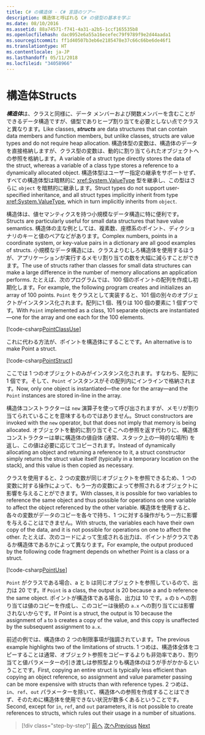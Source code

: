 ```yaml
---
title: C# の構造体 - C# 言語のツアー
description: 構造体と呼ばれる C# の値型の基本を学ぶ
ms.date: 08/10/2016
ms.assetid: 88a74571-f741-4a31-a2b5-1ccf165535b8
ms.openlocfilehash: dac0952e6a55a16ecefec79f9789f9e2d44aada1
ms.sourcegitcommit: ff1d40507b3eb6e2185478e37c66c66be6de46f1
ms.translationtype: HT
ms.contentlocale: ja-JP
ms.lasthandoff: 05/11/2018
ms.locfileid: "34058966"
---
```

# <a name="structs"></a><span data-ttu-id="087f2-103">構造体</span><span class="sxs-lookup"><span data-stu-id="087f2-103">Structs</span></span>

<span data-ttu-id="087f2-104">***構造体***は、クラスと同様に、データ メンバーおよび関数メンバーを含むことができるデータ構造ですが、値型でありヒープ割り当てを必要としない点でクラスと異なります。</span><span class="sxs-lookup"><span data-stu-id="087f2-104">Like classes, ***structs*** are data structures that can contain data members and function members, but unlike classes, structs are value types and do not require heap allocation.</span></span> <span data-ttu-id="087f2-105">構造体型の変数は、構造体のデータを直接格納しますが、クラス型の変数は、動的に割り当てられたオブジェクトへの参照を格納します。</span><span class="sxs-lookup"><span data-stu-id="087f2-105">A variable of a struct type directly stores the data of the struct, whereas a variable of a class type stores a reference to a dynamically allocated object.</span></span> <span data-ttu-id="087f2-106">構造体型はユーザー指定の継承をサポートせず、すべての構造体型は暗黙的に <xref:System.ValueType> 型を継承し、この型はさらに `object` を暗黙的に継承します。</span><span class="sxs-lookup"><span data-stu-id="087f2-106">Struct types do not support user-specified inheritance, and all struct types implicitly inherit from type <xref:System.ValueType>, which in turn implicitly inherits from `object`.</span></span>

<span data-ttu-id="087f2-107">構造体は、値セマンティクスを持つ小規模なデータ構造に特に便利です。</span><span class="sxs-lookup"><span data-stu-id="087f2-107">Structs are particularly useful for small data structures that have value semantics.</span></span> <span data-ttu-id="087f2-108">構造体の主な例としては、複素数、座標系のポイント、ディクショナリのキーと値のペアなどがあります。</span><span class="sxs-lookup"><span data-stu-id="087f2-108">Complex numbers, points in a coordinate system, or key-value pairs in a dictionary are all good examples of structs.</span></span> <span data-ttu-id="087f2-109">小規模なデータ構造には、クラスよりむしろ構造体を使用するほうが、アプリケーションが実行するメモリ割り当ての数を大幅に減らすことができます。</span><span class="sxs-lookup"><span data-stu-id="087f2-109">The use of structs rather than classes for small data structures can make a large difference in the number of memory allocations an application performs.</span></span> <span data-ttu-id="087f2-110">たとえば、次のプログラムでは、100 個のポイントの配列を作成し初期化します。</span><span class="sxs-lookup"><span data-stu-id="087f2-110">For example, the following program creates and initializes an array of 100 points.</span></span> <span data-ttu-id="087f2-111">`Point` をクラスとして実装すると、101 個の別々のオブジェクトがインスタンス化されます。配列に1 個、残りは 100 個の要素に 1 個ずつです。</span><span class="sxs-lookup"><span data-stu-id="087f2-111">With `Point` implemented as a class, 101 separate objects are instantiated—one for the array and one each for the 100 elements.</span></span>

[!code-csharp[PointClassUse](../../../samples/snippets/csharp/tour/structs/Program.cs#L5-L13)]

<span data-ttu-id="087f2-112">これに代わる方法が、ポイントを構造体にすることです。</span><span class="sxs-lookup"><span data-stu-id="087f2-112">An alternative is to make Point a struct.</span></span>

[!code-csharp[PointStruct](../../../samples/snippets/csharp/tour/structs/Point.cs#L3-L11)]

<span data-ttu-id="087f2-113">ここでは 1 つのオブジェクトのみがインスタンス化されます。すなわち、配列に 1 個です。そして、`Point` インスタンスがその配列内にインラインで格納されます。</span><span class="sxs-lookup"><span data-stu-id="087f2-113">Now, only one object is instantiated—the one for the array—and the `Point` instances are stored in-line in the array.</span></span>

<span data-ttu-id="087f2-114">構造体コンストラクターは `new` 演算子を使って呼び出されますが、メモリが割り当てられていることを意味するものではありません。</span><span class="sxs-lookup"><span data-stu-id="087f2-114">Struct constructors are invoked with the `new` operator, but that does not imply that memory is being allocated.</span></span> <span data-ttu-id="087f2-115">オブジェクトを動的に割り当てそこへの参照を返す代わりに、構造体コンストラクターは単に構造体の値自体 (通常、スタック上の一時的な場所) を返し、この値は必要に応じてコピーされます。</span><span class="sxs-lookup"><span data-stu-id="087f2-115">Instead of dynamically allocating an object and returning a reference to it, a struct constructor simply returns the struct value itself (typically in a temporary location on the stack), and this value is then copied as necessary.</span></span>

<span data-ttu-id="087f2-116">クラスを使用すると、2 つの変数が同じオブジェクトを参照できるため、1 つの変数に対する操作によって、もう一方の変数によって参照されるオブジェクトに影響を与えることができます。</span><span class="sxs-lookup"><span data-stu-id="087f2-116">With classes, it is possible for two variables to reference the same object and thus possible for operations on one variable to affect the object referenced by the other variable.</span></span> <span data-ttu-id="087f2-117">構造体を使用すると、各々の変数がデータのコピーを各々で持ち、1 つに対する操作がもう一方に影響を与えることはできません。</span><span class="sxs-lookup"><span data-stu-id="087f2-117">With structs, the variables each have their own copy of the data, and it is not possible for operations on one to affect the other.</span></span> <span data-ttu-id="087f2-118">たとえば、次のコードによって生成される出力は、ポイントがクラスであるか構造体であるかによって異なります。</span><span class="sxs-lookup"><span data-stu-id="087f2-118">For example, the output produced by the following code fragment depends on whether Point is a class or a struct.</span></span>

[!code-csharp[PointUse](../../../samples/snippets/csharp/tour/structs/Program.cs#L19-L22)]

<span data-ttu-id="087f2-119">`Point` がクラスである場合、a と b は同じオブジェクトを参照しているので、出力は 20 です。</span><span class="sxs-lookup"><span data-stu-id="087f2-119">If `Point` is a class, the output is 20 because a and b reference the same object.</span></span> <span data-ttu-id="087f2-120">ポイントが構造体である場合、出力は 10 です。`a` の `b` への割り当ては値のコピーを作成し、このコピーは後続の `a.x` への割り当てには影響されないからです。</span><span class="sxs-lookup"><span data-stu-id="087f2-120">If Point is a struct, the output is 10 because the assignment of `a` to `b` creates a copy of the value, and this copy is unaffected by the subsequent assignment to `a.x`.</span></span>

<span data-ttu-id="087f2-121">前述の例では、構造体の 2 つの制限事項が強調されています。</span><span class="sxs-lookup"><span data-stu-id="087f2-121">The previous example highlights two of the limitations of structs.</span></span> <span data-ttu-id="087f2-122">1 つめは、構造体全体をコピーすることは通常、オブジェクト参照をコピーするよりも非効率であり、割り当てと値パラメーターの引き渡しは参照型よりも構造体のほうが手がかかるということです。</span><span class="sxs-lookup"><span data-stu-id="087f2-122">First, copying an entire struct is typically less efficient than copying an object reference, so assignment and value parameter passing can be more expensive with structs than with reference types.</span></span> <span data-ttu-id="087f2-123">2 つめは、`in`、`ref`、`out` パラメーターを除いて、構造体への参照を作成することはできず、そのために構造体を使用できない状況が数多くあるということです。</span><span class="sxs-lookup"><span data-stu-id="087f2-123">Second, except for `in`, `ref`, and `out` parameters, it is not possible to create references to structs, which rules out their usage in a number of situations.</span></span>

>[!div class="step-by-step"]
<span data-ttu-id="087f2-124">[前へ](classes-and-objects.md)
[次へ](arrays.md)</span><span class="sxs-lookup"><span data-stu-id="087f2-124">[Previous](classes-and-objects.md)
[Next](arrays.md)</span></span>
